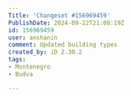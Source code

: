 ```yaml
---
Title: 'Changeset #156969459'
PublishDate: 2024-09-22T21:08:19Z
id: 156969459
user: anshanin
comment: Updated building types
created_by: iD 2.30.2
tags:
- Montenegro
- Budva

---
```

